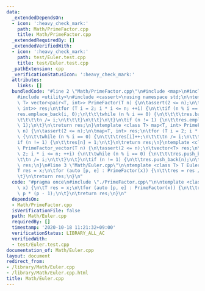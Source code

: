 ```yaml
---
data:
  _extendedDependsOn:
  - icon: ':heavy_check_mark:'
    path: Math/PrimeFactor.cpp
    title: Math/PrimeFactor.cpp
  _extendedRequiredBy: []
  _extendedVerifiedWith:
  - icon: ':heavy_check_mark:'
    path: test/Euler.test.cpp
    title: test/Euler.test.cpp
  _pathExtension: cpp
  _verificationStatusIcon: ':heavy_check_mark:'
  attributes:
    links: []
  bundledCode: "#line 2 \"Math/PrimeFactor.cpp\"\n#include <map>\n#include <vector>\n\
    #include <utility>\n#include <cassert>\nusing namespace std;\n\ntemplate <class\
    \ T> vector<pair<T, int>> PrimeFactor(T n) {\n\tassert(2 <= n);\n\tvector<pair<T,\
    \ int>> res;\n\tfor (T i = 2; i * i <= n; ++i) {\n\t\tif (n % i == 0) {\n\t\t\t\
    res.emplace_back(i, 0);\n\t\t\twhile (n % i == 0) {\n\t\t\t\tres.back().second++;\n\
    \t\t\t\tn /= i;\n\t\t\t}\n\t\t}\n\t}\n\tif (n != 1) {\n\t\tres.emplace_back(n,\
    \ 1);\n\t}\n\treturn res;\n}\ntemplate <class T> map<T, int> PrimeFactor_map(T\
    \ n) {\n\tassert(2 <= n);\n\tmap<T, int> res;\n\tfor (T i = 2; i * i <= n; ++i)\
    \ {\n\t\twhile (n % i == 0) {\n\t\t\tres[i]++;\n\t\t\tn /= i;\n\t\t}\n\t}\n\t\
    if (n != 1) {\n\t\tres[n] = 1;\n\t}\n\treturn res;\n}\ntemplate <class T> vector<T>\
    \ PrimeFactor_vector(T n) {\n\tassert(2 <= n);\n\tvector<T> res;\n\tfor (T i =\
    \ 2; i * i <= n; ++i) {\n\t\twhile (n % i == 0) {\n\t\t\tres.push_back(i);\n\t\
    \t\tn /= i;\n\t\t}\n\t}\n\tif (n != 1) {\n\t\tres.push_back(n);\n\t}\n\treturn\
    \ res;\n}\n#line 3 \"Math/Euler.cpp\"\n\ntemplate <class T> T Euler(T x) {\n\t\
    T res = x;\n\tfor (auto [p, e] : PrimeFactor(x)) {\n\t\tres = res / p * (p - 1);\n\
    \t}\n\treturn res;\n}\n"
  code: "#pragma once\n#include \"./PrimeFactor.cpp\"\n\ntemplate <class T> T Euler(T\
    \ x) {\n\tT res = x;\n\tfor (auto [p, e] : PrimeFactor(x)) {\n\t\tres = res /\
    \ p * (p - 1);\n\t}\n\treturn res;\n}\n"
  dependsOn:
  - Math/PrimeFactor.cpp
  isVerificationFile: false
  path: Math/Euler.cpp
  requiredBy: []
  timestamp: '2020-10-18 11:21:32+09:00'
  verificationStatus: LIBRARY_ALL_AC
  verifiedWith:
  - test/Euler.test.cpp
documentation_of: Math/Euler.cpp
layout: document
redirect_from:
- /library/Math/Euler.cpp
- /library/Math/Euler.cpp.html
title: Math/Euler.cpp
---
```

